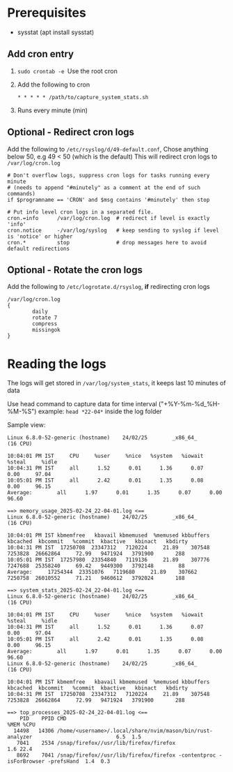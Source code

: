 # Prerequisites
* sysstat (apt install sysstat)

## Add cron entry

1. ```sudo crontab -e ```Use the root cron
2. Add the following to cron

   ```* * * * * /path/to/capture_system_stats.sh```
3. Runs every minute (min)


## Optional - Redirect cron logs

Add the following to `/etc/rsyslog/d/49-default.conf`, 
Chose anything below 50, e.g 49 < 50 (which is the default)
This will redirect cron logs to `/var/log/cron.log`

```
# Don't overflow logs, suppress cron logs for tasks running every minute
# (needs to append "#minutely" as a comment at the end of such commands)
if $programname == 'CRON' and $msg contains '#minutely' then stop

# Put info level cron logs in a separated file.
cron.=info      /var/log/cron.log  # redirect if level is exactly 'info'
cron.notice     -/var/log/syslog   # keep sending to syslog if level is 'notice' or higher
cron.*          stop               # drop messages here to avoid default redirections
```

## Optional - Rotate the cron logs

Add the following to `/etc/logrotate.d/rsyslog`, **if** redirecting cron logs

```
/var/log/cron.log
{
        daily
        rotate 7
        compress
        missingok
}
```

# Reading the logs
The logs will get stored in `/var/log/system_stats`, it keeps last 10 minutes of data

Use head command to capture data for time interval ("+%Y-%m-%d_%H-%M-%S")
example: `head *22-04*` inside the log folder

Sample view:
```
Linux 6.8.0-52-generic (hostname)    24/02/25        _x86_64_        (16 CPU)

10:04:01 PM IST     CPU     %user     %nice   %system   %iowait    %steal     %idle
10:04:31 PM IST     all      1.52      0.01      1.36      0.07      0.00     97.04
10:05:01 PM IST     all      2.42      0.01      1.35      0.08      0.00     96.15
Average:        all      1.97      0.01      1.35      0.07      0.00     96.60

==> memory_usage_2025-02-24_22-04-01.log <==
Linux 6.8.0-52-generic (hostname)    24/02/25        _x86_64_        (16 CPU)

10:04:01 PM IST kbmemfree   kbavail kbmemused  %memused kbbuffers  kbcached  kbcommit   %commit  kbactive   kbinact   kbdirty
10:04:31 PM IST  17250708  23347312   7120224     21.89    307548   7253828  26662864     72.99   9471924   3791900       288
10:05:01 PM IST  17257980  23354840   7119136     21.89    307776   7247688  25358240     69.42   9449300   3792148        88
Average:     17254344  23351076   7119680     21.89    307662   7250758  26010552     71.21   9460612   3792024       188

==> system_stats_2025-02-24_22-04-01.log <==
Linux 6.8.0-52-generic (hostname)    24/02/25        _x86_64_        (16 CPU)

10:04:01 PM IST     CPU     %user     %nice   %system   %iowait    %steal     %idle
10:04:31 PM IST     all      1.52      0.01      1.36      0.07      0.00     97.04
10:05:01 PM IST     all      2.42      0.01      1.35      0.08      0.00     96.15
Average:        all      1.97      0.01      1.35      0.07      0.00     96.60
Linux 6.8.0-52-generic (hostname)    24/02/25        _x86_64_        (16 CPU)

10:04:01 PM IST kbmemfree   kbavail kbmemused  %memused kbbuffers  kbcached  kbcommit   %commit  kbactive   kbinact   kbdirty
10:04:31 PM IST  17250708  23347312   7120224     21.89    307548   7253828  26662864     72.99   9471924   3791900       288

==> top_processes_2025-02-24_22-04-01.log <==
    PID    PPID CMD                                                                              %MEM %CPU
  14498   14306 /home/<username>/.local/share/nvim/mason/bin/rust-analyzer                           6.5  1.5
   7041    2534 /snap/firefox//usr/lib/firefox/firefox                                        1.6 22.4
   8692    7041 /snap/firefox//usr/lib/firefox/firefox -contentproc -isForBrowser -prefsHand  1.4  0.3
```






